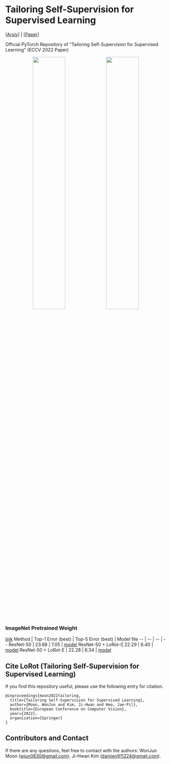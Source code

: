 # Tailoring Self-Supervision for Supervised Learning
[[Arxiv](https://arxiv.org/abs/2207.10023)] | [[Paper](https://www.ecva.net/papers/eccv_2022/papers_ECCV/papers/136850342.pdf)]
[]()

Official PyTorch Repository of "Tailoring Self-Supervision for Supervised Learning" (ECCV 2022 Paper)
<p align="center">
    <img src=figures/LoRot-I.png width="45%"> 
    <img src=figures/LoRot-E.png width="45%"> 
</p>

### ImageNet Pretrained Weight
[link](https://www.dropbox.com/scl/fo/buex1pu63rhsw9lccjap2/h?dl=0&rlkey=77s9a8gzbyx2azlyktllf98fg)
 Method | Top-1 Error (best) | Top-5 Error (best) | Model file
 -- | -- | -- | --
 ResNet-50 | 23.68 | 7.05 | [model](https://www.dropbox.com/s/2sn5t0rt3wndshv/vanilla.pth.tar?dl=0)
 ResNet-50 + LoRot-I| 22.29 | 6.40 | [model](https://www.dropbox.com/s/xgysvba08weabeh/LoRot-I.pth.tar?dl=0)
 ResNet-50 + LoRot-E | 22.28 | 6.34 | [model](https://www.dropbox.com/s/629fco9inypgx4x/LoRot-E.pth.tar?dl=0)

##  Cite LoRot (Tailoring Self-Supervision for Supervised Learning)

If you find this repository useful, please use the following entry for citation.
```
@inproceedings{moon2022tailoring,
  title={Tailoring Self-Supervision for Supervised Learning},
  author={Moon, WonJun and Kim, Ji-Hwan and Heo, Jae-Pil},
  booktitle={European Conference on Computer Vision},
  year={2022},
  organization={Springer}
}
```

## Contributors and Contact

If there are any questions, feel free to contact with the authors: WonJun Moon (wjun0830@gmail.com), Ji-Hwan Kim (damien911224@gmail.com).

